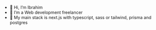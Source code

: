 - 👋 Hi, I’m Ibrahim 
- 👀 I’m a Web development freelancer 
- 🚀 My main stack is next.js with typescript, sass or tailwind, prisma and postgres
<!---
dvqc/dvqc is a ✨ special ✨ repository because its `README.md` (this file) appears on your GitHub profile.
You can click the Preview link to take a look at your changes.
--->
